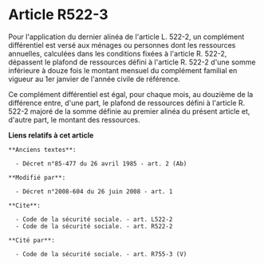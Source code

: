 # Article R522-3

Pour l'application du dernier alinéa de l'article L. 522-2, un complément différentiel est versé aux ménages ou personnes
dont les ressources annuelles, calculées dans les conditions fixées à l'article R. 522-2, dépassent le plafond de ressources
défini à l'article R. 522-2 d'une somme inférieure à douze fois le montant mensuel du complément familial en vigueur au 1er
janvier de l'année civile de référence. 

Ce complément différentiel est égal, pour chaque mois, au douzième de la différence entre, d'une part, le plafond de
ressources défini à l'article R. 522-2 majoré de la somme définie au premier alinéa du présent article et, d'autre part, le
montant des ressources.

**Liens relatifs à cet article**

	**Anciens textes**:

	  - Décret n°85-477 du 26 avril 1985 - art. 2 (Ab)

	**Modifié par**:

	  - Décret n°2008-604 du 26 juin 2008 - art. 1

	**Cite**:

	  - Code de la sécurité sociale. - art. L522-2
	  - Code de la sécurité sociale. - art. R522-2

	**Cité par**:

	  - Code de la sécurité sociale. - art. R755-3 (V)

